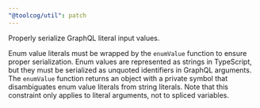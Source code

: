 ```yaml
---
"@toolcog/util": patch
---
```


Properly serialize GraphQL literal input values.

Enum value literals must be wrapped by the `enumValue` function to ensure
proper serialization. Enum values are represented as strings in TypeScript,
but they must be serialized as unquoted identifiers in GraphQL arguments.
The `enumValue` function returns an object with a private symbol that
disambiguates enum value literals from string literals. Note that this
constraint only applies to literal arguments, not to spliced variables.
